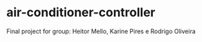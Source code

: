 # air-conditioner-controller
Final project for group: Heitor Mello, Karine Pires e Rodrigo Oliveira
